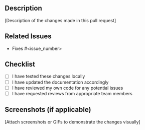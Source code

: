 ## Description

[Description of the changes made in this pull request]

## Related Issues

- Fixes #<issue_number>

## Checklist

- [ ] I have tested these changes locally
- [ ] I have updated the documentation accordingly
- [ ] I have reviewed my own code for any potential issues
- [ ] I have requested reviews from appropriate team members

## Screenshots (if applicable)

[Attach screenshots or GIFs to demonstrate the changes visually]
